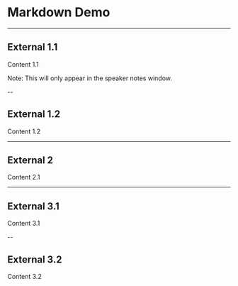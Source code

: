 # Markdown Demo

---
<!-- .slide: data-background="images/3.jpg" -->
## External 1.1

Content 1.1

Note: This will only appear in the speaker notes window.

--
## External 1.2

Content 1.2

---
## External 2

Content 2.1

---
## External 3.1

Content 3.1

--
## External 3.2

Content 3.2
